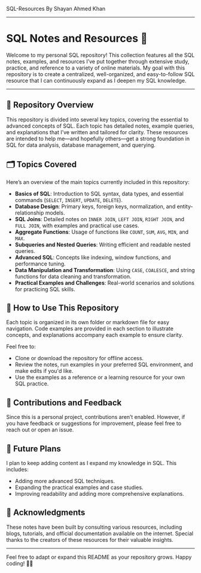 SQL-Resources By Shayan Ahmed Khan

---

# SQL Notes and Resources 📘

Welcome to my personal SQL repository! This collection features all the SQL notes, examples, and resources I’ve put together through extensive study, practice, and reference to a variety of online materials. My goal with this repository is to create a centralized, well-organized, and easy-to-follow SQL resource that I can continuously expand as I deepen my SQL knowledge.

---

## 📌 Repository Overview
This repository is divided into several key topics, covering the essential to advanced concepts of SQL. Each topic has detailed notes, example queries, and explanations that I’ve written and tailored for clarity. These resources are intended to help me—and hopefully others—get a strong foundation in SQL for data analysis, database management, and querying.

## 🗂 Topics Covered
Here’s an overview of the main topics currently included in this repository:

- **Basics of SQL**: Introduction to SQL syntax, data types, and essential commands (`SELECT`, `INSERT`, `UPDATE`, `DELETE`).
- **Database Design**: Primary keys, foreign keys, normalization, and entity-relationship models.
- **SQL Joins**: Detailed notes on `INNER JOIN`, `LEFT JOIN`, `RIGHT JOIN`, and `FULL JOIN`, with examples and practical use cases.
- **Aggregate Functions**: Usage of functions like `COUNT`, `SUM`, `AVG`, `MIN`, and `MAX`.
- **Subqueries and Nested Queries**: Writing efficient and readable nested queries.
- **Advanced SQL**: Concepts like indexing, window functions, and performance tuning.
- **Data Manipulation and Transformation**: Using `CASE`, `COALESCE`, and string functions for data cleaning and transformation.
- **Practical Examples and Challenges**: Real-world scenarios and solutions for practicing SQL skills.

## 📖 How to Use This Repository
Each topic is organized in its own folder or markdown file for easy navigation. Code examples are provided in each section to illustrate concepts, and explanations accompany each example to ensure clarity.

Feel free to:
- Clone or download the repository for offline access.
- Review the notes, run examples in your preferred SQL environment, and make edits if you'd like.
- Use the examples as a reference or a learning resource for your own SQL practice.

## 🔄 Contributions and Feedback
Since this is a personal project, contributions aren’t enabled. However, if you have feedback or suggestions for improvement, please feel free to reach out or open an issue. 

## 🚀 Future Plans
I plan to keep adding content as I expand my knowledge in SQL. This includes:
- Adding more advanced SQL techniques.
- Expanding the practical examples and case studies.
- Improving readability and adding more comprehensive explanations.

## 💬 Acknowledgments
These notes have been built by consulting various resources, including blogs, tutorials, and official documentation available on the internet. Special thanks to the creators of these resources for their valuable insights.

---

Feel free to adapt or expand this README as your repository grows. Happy coding! 🐱‍💻
